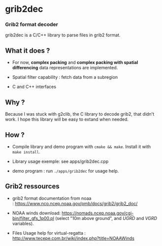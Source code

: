 # grib2dec
### Grib2 format decoder

grib2dec is a C/C++ library to parse files in grib2 format.

## What it does ?

 * For now, __complex packing__ and __complex packing with spatial differencing__ data representations are implemented.

 * Spatial filter capability : fetch data from a subregion

 * C and C++ interfaces

## Why ?

Because I was stuck with g2clib, the C library to decode grib2, that didn't work.
I hope this library will be easy to extand when needed.

## How ?

 * Compile library and demo program with ```cmake && make```. Install it with ```make install```.

 * Library usage exemple: see apps/grib2dec.cpp

 * demo program : run ```./apps/grib2dec``` for usage help.

## Grib2 ressources

 * grib2 format documentation from noaa : https://www.nco.ncep.noaa.gov/pmb/docs/grib2/grib2_doc/

 * NOAA winds download:
   https://nomads.ncep.noaa.gov/cgi-bin/filter_gfs_1p00.pl
   (select "10m above ground", and _UGRD_ and _VGRD_ variables).

 * Files Usage help for virtual-regatta :
   http://www.tecepe.com.br/wiki/index.php?title=NOAAWinds
